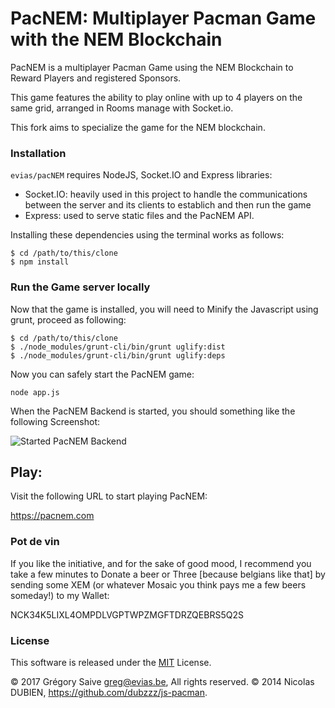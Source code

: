 # PacNEM: Multiplayer Pacman Game with the NEM Blockchain

PacNEM is a multiplayer Pacman Game using the NEM Blockchain to Reward Players and registered Sponsors.

This game features the ability to play online with up to 4 players on the same grid, arranged in Rooms manage with Socket.io.

This fork aims to specialize the game for the NEM blockchain.

### Installation

```evias/pacNEM``` requires NodeJS, Socket.IO and Express libraries:
- Socket.IO: heavily used in this project to handle the communications between the server and its clients to establich and then run the game
- Express: used to serve static files and the PacNEM API.

Installing these dependencies using the terminal works as follows:

```
$ cd /path/to/this/clone
$ npm install
```

### Run the Game server locally

Now that the game is installed, you will need to Minify the Javascript using grunt, proceed as following:

```
$ cd /path/to/this/clone
$ ./node_modules/grunt-cli/bin/grunt uglify:dist
$ ./node_modules/grunt-cli/bin/grunt uglify:deps
```

Now you can safely start the PacNEM game:

```
node app.js
```

When the PacNEM Backend is started, you should something like the following Screenshot:

![Started PacNEM Backend](/img/readme-pacnem-backend.png)

## Play:

Visit the following URL to start playing PacNEM:

https://pacnem.com

### Pot de vin

If you like the initiative, and for the sake of good mood, I recommend you take a few minutes to Donate a beer or Three [because belgians like that] by sending some XEM (or whatever Mosaic you think pays me a few beers someday!) to my Wallet:

NCK34K5LIXL4OMPDLVGPTWPZMGFTDRZQEBRS5Q2S

### License

This software is released under the [MIT](LICENSE) License.

© 2017 Grégory Saive greg@evias.be, All rights reserved.
© 2014 Nicolas DUBIEN, https://github.com/dubzzz/js-pacman.

